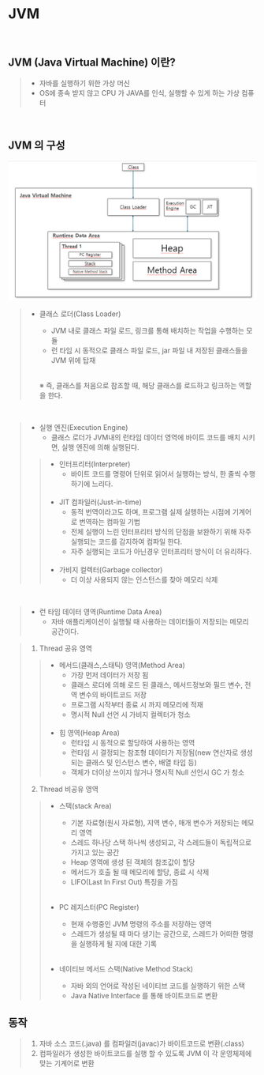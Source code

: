 # JVM   

&nbsp;

## JVM (Java Virtual Machine) 이란?
> - 자바를 실행하기 위한 가상 머신
> - OS에 종속 받지 않고 CPU 가 JAVA를 인식, 실행할 수 있게 하는 가상 컴퓨터

&nbsp;
&nbsp;    

## JVM 의 구성
![img.png](img.png)
> - 클래스 로더(Class Loader)   
>   - JVM 내로 클래스 파일 로드, 링크를 통해 배치하는 작업을 수행하는 모듈    
>   - 런 타임 시 동적으로 클래스 파일 로드, jar 파일 내 저장된 클래스들을 JVM 위에 탑재   
>   &nbsp;&nbsp;&nbsp;&nbsp;   
> 
>   ※ 즉, 클래스를 처음으로 참조할 때, 해당 클래스를 로드하고 링크하는 역할을 한다.   

&nbsp;

> - 실행 엔진(Execution Engine)   
>   - 클래스 로더가 JVM내의 런타임 데이터 영역에 바이트 코드를 배치 시키면, 실행 엔진에 의해 실행된다.
>>   - 인터프리터(Interpreter)   
>>     - 바이트 코드를 명령어 단위로 읽어서 실행하는 방식, 한 줄씩 수행하기에 느리다.
>>     &nbsp;   
>>     &nbsp;
>>  - JIT 컴파일러(Just-in-time)   
>>    - 동적 번역이라고도 하며, 프로그램 실제 실행하는 시점에 기계어로 번역하는 컴파일 기법   
>>    - 전체 실행이 느린 인터프리터 방식의 단점을 보완하기 위해 자주 실행되는 코드를 감지하여 컴파일 한다.  
>>    - 자주 실행되는 코드가 아닌경우 인터프리터 방식이 더 유리하다.
>>    &nbsp;   
>>    &nbsp;   
>>  - 가비지 컬렉터(Garbage collector)   
>>    - 더 이상 사용되지 않는 인스턴스를 찾아 메모리 삭제

&nbsp;

> - 런 타임 데이터 영역(Runtime Data Area)   
>   - 자바 애플리케이션이 실행될 때 사용하는 데이터들이 저장되는 메모리 공간이다.   

> 1. Thread 공유 영역  
>> - 메서드(클래스,스태틱) 영역(Method Area)   
>>   -  가장 먼저 데이터가 저장 됨 
>>   - 클래스 로더에 의해 로드 된 클래스, 메서드정보와 필드 변수, 전역 변수의 바이트코드 저장
>>   - 프로그램 시작부터 종료 시 까지 메모리에 적재
>>   - 명시적 Null 선언 시 가비지 컬렉터가 청소
>> &nbsp;   
>> &nbsp;   
>> - 힙 영역(Heap Area)  
>>   - 런타임 시 동적으로 할당하여 사용하는 영역
>>   - 런타임 시 결정되는 참조형 데이터가 저장됨(new 연산자로 생성되는 클래스 및 인스턴스 변수, 배열 타입 등)
>>   - 객체가 더이상 쓰이지 않거나 명시적 Null 선언시  GC 가 청소
> 2. Thread 비공유 영역
>>  - 스택(stack Area)
>>      - 기본 자료형(원시 자료형), 지역 변수, 매개 변수가 저장되는 메모리 영역
>>      - 스레드 하나당 스택 하나씩 생성되고, 각 스레드들이 독립적으로 가지고 있는 공간
>>      - Heap 영역에 생성 된 객체의 참조값이 할당
>>      - 메서드가 호출 될 때 메모리에 할당, 종료 시 삭제
>>      - LIFO(Last In First Out) 특징을 가짐
>>  &nbsp;    
>>  &nbsp;
>>  - PC 레지스터(PC Register)
>>    - 현재 수행중인 JVM 명령의 주소를 저장하는 영역
>>    - 스레드가 생성될 때 마다 생기는 공간으로, 스레드가 어떠한 명령을 실행하게 될 지에 대한 기록   
>>  &nbsp;
>>  &nbsp;   
>>  
>> - 네이티브 메서드 스택(Native Method Stack)
>>   - 자바 외의 언어로 작성된 네이티브 코드를 실행하기 위한 스택   
>>   - Java Native Interface 를 통해 바이트코드로 변환

## 동작
> 1. 자바 소스 코드(.java) 를 컴파일러(javac)가 바이트코드로 변환(.class)
> 2. 컴파일러가 생성한 바이트코드를 실행 할 수 있도록 JVM 이 각 운영체제에 맞는 기계어로 변환

